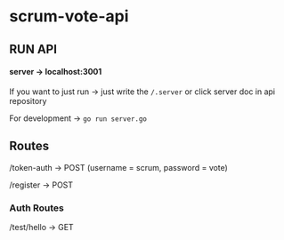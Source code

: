 # scrum-vote-api
## RUN API
#### server -> localhost:3001

If you want to just run -> just write the `/.server` or click server doc in api repository

For development -> `go run server.go`

## Routes
   /token-auth -> POST (username = scrum, password = vote)
   
   /register   -> POST
### Auth Routes 
  /test/hello  -> GET
  
###
